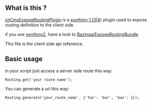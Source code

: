## What is this ?

[chCmsExposeRoutingPlugin](http://themouette.github.com/chCmsExposeRoutingPlugin/) is a 
[symfony 1.(3|4)](http://www.symfony-project.org/) plugin used to expose routing definition
to the client side.

if you use [symfony2](http://symfony.com/), have a look to [Bazinga/ExposeRoutingBundle](https://github.com/Bazinga/ExposeRoutingBundle) 

This file is the client side api reference.

## Basic usage

in your script just access a server side route this way:

    Routing.get('your route name');

You can generate a url this way:
    
    Routing.generate('your_route_name', {'foo': 'bar', 'baz': 1});
